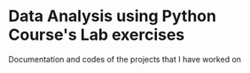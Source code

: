 # Data Analysis using Python Course's Lab exercises
Documentation and codes of the projects that I have worked on
